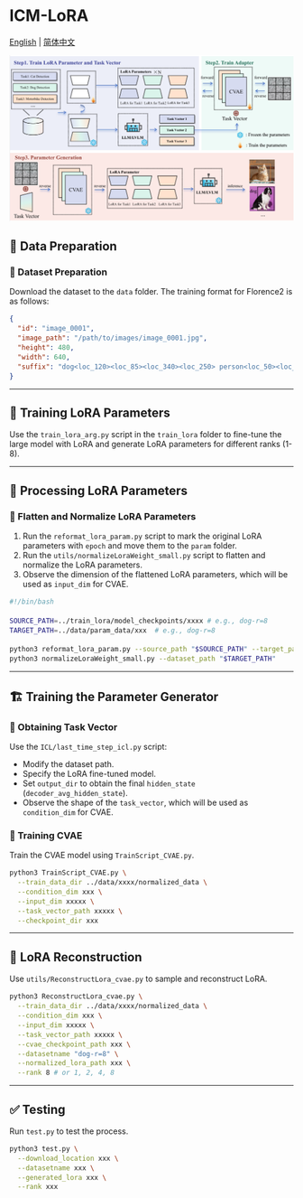 # ICM-LoRA

[English](README.en.md) | [简体中文](README.md)  

![Pipeline](images/pipeline.jpg)

## 📌 Data Preparation

### 📂 Dataset Preparation
Download the dataset to the `data` folder. The training format for Florence2 is as follows:

```json
{
  "id": "image_0001",
  "image_path": "/path/to/images/image_0001.jpg",
  "height": 480,
  "width": 640,
  "suffix": "dog<loc_120><loc_85><loc_340><loc_250> person<loc_50><loc_30><loc_150><loc_200> car<loc_400><loc_150><loc_600><loc_300>"
}
```

---

## 🔧 Training LoRA Parameters
Use the `train_lora_arg.py` script in the `train_lora` folder to fine-tune the large model with LoRA and generate LoRA parameters for different ranks (1-8).

---

## 🔄 Processing LoRA Parameters
### 🔹 Flatten and Normalize LoRA Parameters
1. Run the `reformat_lora_param.py` script to mark the original LoRA parameters with `epoch` and move them to the `param` folder.
2. Run the `utils/normalizeLoraWeight_small.py` script to flatten and normalize the LoRA parameters.
3. Observe the dimension of the flattened LoRA parameters, which will be used as `input_dim` for CVAE.

```bash
#!/bin/bash

SOURCE_PATH=../train_lora/model_checkpoints/xxxx # e.g., dog-r=8
TARGET_PATH=../data/param_data/xxx  # e.g., dog-r=8

python3 reformat_lora_param.py --source_path "$SOURCE_PATH" --target_path "$TARGET_PATH"
python3 normalizeLoraWeight_small.py --dataset_path "$TARGET_PATH"
```

---

## 🏗️ Training the Parameter Generator
### 🔹 Obtaining Task Vector
Use the `ICL/last_time_step_icl.py` script:
- Modify the dataset path.
- Specify the LoRA fine-tuned model.
- Set `output_dir` to obtain the final `hidden_state` (`decoder_avg_hidden_state`).
- Observe the shape of the `task_vector`, which will be used as `condition_dim` for CVAE.

### 🔹 Training CVAE
Train the CVAE model using `TrainScript_CVAE.py`.

```bash
python3 TrainScript_CVAE.py \
  --train_data_dir ../data/xxxx/normalized_data \
  --condition_dim xxx \
  --input_dim xxxxx \
  --task_vector_path xxxxx \
  --checkpoint_dir xxx 
```

---

## 🔄 LoRA Reconstruction
Use `utils/ReconstructLora_cvae.py` to sample and reconstruct LoRA.

```bash
python3 ReconstructLora_cvae.py \
  --train_data_dir ../data/xxxx/normalized_data \
  --condition_dim xxx \
  --input_dim xxxxx \
  --task_vector_path xxxxx \
  --cvae_checkpoint_path xxx \
  --datasetname "dog-r=8" \
  --normalized_lora_path xxx \
  --rank 8 # or 1, 2, 4, 8
```

---

## ✅ Testing
Run `test.py` to test the process.

```bash
python3 test.py \
  --download_location xxx \
  --datasetname xxx \
  --generated_lora xxx \
  --rank xxx
```
